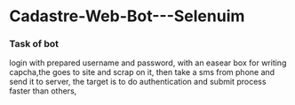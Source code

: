 # Cadastre-Web-Bot---Selenuim

### Task of bot
login with prepared username and password, with an easear box for writing capcha,the goes to site and scrap
on it, then take a sms from phone and send it to server, 
the target is to do authentication and submit process faster than others, 
